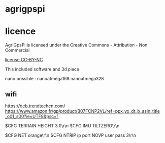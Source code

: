 # agrigpspi

# licence

AgriGpsPi is licensed under the Creative Commons - Attribution - Non Commercial

[license CC-BY-NC](https://creativecommons.org/licenses/by-nc/3.0/fr/)

This included software and 3d piece

nano possible :
nanoatmega168
nanoatmega328

## wifi
https://deb.trendtechcn.com/
https://www.amazon.fr/gp/product/B07FCNP2VL/ref=ppx_yo_dt_b_asin_title_o01_s00?ie=UTF8&psc=1

$CFG TERRAIN HEIGHT 3.0\r\n
$CFG IMU TILTZERO\r\n

$CFG NET orange\r\n
$CFG NTRIP ip port NOVP user pass 3\r\n